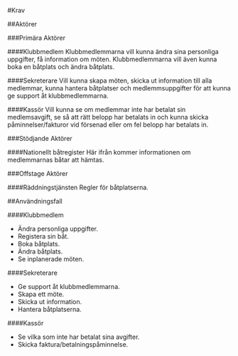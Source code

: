 #Krav

##Aktörer

###Primära Aktörer

####Klubbmedlem
Klubbmedlemmarna vill kunna ändra sina personliga uppgifter, få information om möten. Klubbmedlemmarna vill även kunna boka en båtplats och ändra båtplats. 

####Sekreterare
Vill kunna skapa möten, skicka ut information till alla medlemmar, kunna hantera båtplatser och medlemmsuppgifter för att kunna ge support åt klubbmedlemmarna.

####Kassör
Vill kunna se om medlemmar inte har betalat sin medlemsavgift, se så att rätt belopp har betalats in och kunna skicka påminnelser/fakturor vid försenad eller om fel belopp har betalats in.

###Stödjande Aktörer

####Nationellt båtregister
Här ifrån kommer informationen om medlemmarnas båtar att hämtas.

###Offstage Aktörer

####Räddningstjänsten
Regler för båtplatserna.

##Användningsfall

####Klubbmedlem
  * Ändra personliga uppgifter.
  * Registera sin båt.
  * Boka båtplats.
  * Ändra båtplats.
  * Se inplanerade möten.

####Sekreterare
  * Ge support åt klubbmedlemmarna.
  * Skapa ett möte.
  * Skicka ut information.
  * Hantera båtplatserna.

####Kassör
  * Se vilka som inte har betalat sina avgifter.
  * Skicka faktura/betalningspåminnelse.
